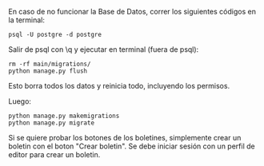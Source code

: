 En caso de no funcionar la Base de Datos, correr los siguientes códigos en la terminal:
```
psql -U postgre -d postgre 
```
Salir de psql con \q y ejecutar en terminal (fuera de psql):
```
rm -rf main/migrations/
python manage.py flush
```
Esto borra todos los datos y reinicia todo, incluyendo los permisos.

Luego:
```
python manage.py makemigrations
python manage.py migrate
```

Si se quiere probar los botones de los boletines, simplemente crear un boletin con el boton "Crear boletin".
Se debe iniciar sesión con un perfil de editor para crear un boletin.
